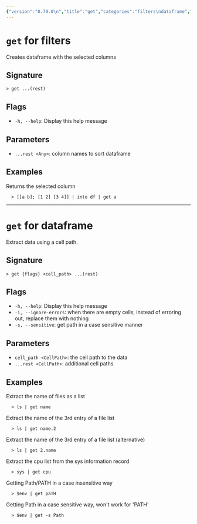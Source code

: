 ```yaml
---
{"version":"0.70.0\n","title":"get","categories":"filters\ndataframe","usage":"Creates dataframe with the selected columns\nExtract data using a cell path.\n"}
---
```

<!-- THIS FILE IS GENERATED BY update_book_commands.cjs USING NUSHELL'S HELP COMMANDS.
REFRAIN FROM EDITING IT MANUALLY.-->
# <code>get</code> for filters

<div class='command-title'>Creates dataframe with the selected columns</div>

## Signature

```> get ...(rest)```

## Flags

 * ```-h, --help```: Display this help message
## Parameters

 * ```...rest <Any>```: column names to sort dataframe
## Examples

  Returns the selected column
```shell
  > [[a b]; [1 2] [3 4]] | into df | get a
```

---
# <code>get</code> for dataframe

<div class='command-title'>Extract data using a cell path.</div>

## Signature

```> get {flags} <cell_path> ...(rest)```

## Flags

 * ```-h, --help```: Display this help message
 * ```-i, --ignore-errors```: when there are empty cells, instead of erroring out, replace them with nothing
 * ```-s, --sensitive```: get path in a case sensitive manner
## Parameters

 * ```cell_path <CellPath>```: the cell path to the data
 * ```...rest <CellPath>```: additional cell paths
## Examples

  Extract the name of files as a list
```shell
  > ls | get name
```
  Extract the name of the 3rd entry of a file list
```shell
  > ls | get name.2
```
  Extract the name of the 3rd entry of a file list (alternative)
```shell
  > ls | get 2.name
```
  Extract the cpu list from the sys information record
```shell
  > sys | get cpu
```
  Getting Path/PATH in a case insensitive way
```shell
  > $env | get paTH
```
  Getting Path in a case sensitive way, won't work for 'PATH'
```shell
  > $env | get -s Path
```


